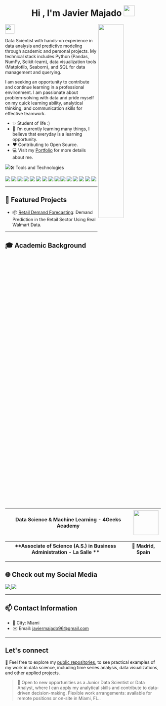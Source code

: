 <h1 align="center"><b>Hi , I'm Javier Majado </b><img src="https://media.giphy.com/media/hvRJCLFzcasrR4ia7z/giphy.gif" width="35"></h1>
<!--Night Owl image-->
<div>
  <img align="right" width="40%" src="https://owlbertsio-resized.s3.amazonaws.com/Popper.psd.full.png">
</div>
<!--Header Name-->
 <img src="https://emojis.slackmojis.com/emojis/images/1531849430/4246/blob-sunglasses.gif?1531849430" width="30"/> 


<!--Start Intro-->               
<p align="left"> Data Scientist with hands-on experience in data analysis and predictive modeling through academic and personal projects. My technical stack includes Python (Pandas, NumPy, Scikit-learn), data visualization tools (Matplotlib, Seaborn), and SQL for data management and querying.

I am seeking an opportunity to contribute and continue learning in a professional environment. I am passionate about problem-solving with data and pride myself on my quick learning ability, analytical thinking, and communication skills for effective teamwork. </p>

- ✨ Student of life :)
- 🌱 I’m currently learning many things, I believe that everyday is a learning opportunity.
- ❤ Contributing to Open Source.
- 💻 Visit my [Portfolio](https://Jmajado.github.io) for more details about me.
<!--End Intro-->
<!--Profile Count Badge-->
<p align="left">
  <img src="https://komarev.com/ghpvc/?
</p>

    
---

    
## 🛠️ Tools and Technologies

<p align="left">
  <img src="https://img.shields.io/badge/Python-3776AB?style=flat-square&logo=python&logoColor=white"/>
  <img src="https://img.shields.io/badge/Pandas-150458?style=flat-square&logo=pandas&logoColor=white"/>
  <img src="https://img.shields.io/badge/NumPy-013243?style=flat-square&logo=numpy&logoColor=white"/>
  <img src="https://img.shields.io/badge/Scikit--Learn-F7931E?style=flat-square&logo=scikitlearn&logoColor=white"/>
  <img src="https://img.shields.io/badge/SQL-316192?style=flat-square&logo=postgresql&logoColor=white"/>
  <img src="https://img.shields.io/badge/Git-F05032?style=flat-square&logo=git&logoColor=white"/>
  <img src="https://img.shields.io/badge/Streamlit-FF4B4B?style=flat-square&logo=streamlit&logoColor=white"/>
  <img src="https://img.shields.io/badge/Matplotlib-11557C?style=flat-square&logo=matplotlib&logoColor=white"/>
  <img src="https://img.shields.io/badge/Seaborn-2C2D72?style=flat-square"/>
  <img src="https://img.shields.io/badge/TensorFlow-FF6F00?style=flat-square&logo=tensorflow&logoColor=white"/>
  <img src="https://img.shields.io/badge/Deep%20Learning-FF4088?style=flat-square"/>
  <img src="https://img.shields.io/badge/NLP-000000?style=flat-square"/>
  <img src="https://img.shields.io/badge/Boosting%20Algorithms-1E90FF?style=flat-square"/>
  <img src="https://img.shields.io/badge/Time%20Series-00BFFF?style=flat-square"/>
  <img src="https://img.shields.io/badge/Redes%20Neuronales-FFA500?style=flat-square"/>
</p>

---


## 🚀 Featured Projects 

- 📦 [Retail Demand Forecasting](https://github.com/Julianmarania/Machine_Learning_Based_Demand_Forecasting): Demand Prediction in the Retail Sector Using Real Walmart Data.

---


## 🎓 Academic Background

|**Data Science & Machine Learning - 4Geeks Academy** | <img src="https://digitalfuturesociety.com/app/uploads/2021/06/BDT_logo_becas_geeks_v2.jpg" width="80"/> |
|---------------------------------------------------------|--------------------------------------------------------------------------------------------|

|**Associate of Science (A.S.) in Business Administration - La Salle ** | 📍 Madrid, Spain |
|------------------------------------------------------------|------------------|

---

## 🌐 Check out my Social Media
<a href="https://www.instagram.com/jmajado13/?next=%2F">
  <img src= https://img.shields.io/badge/Instagram-%23E4405F.svg?style=for-the-badge&logo=Instagram&logoColor=white>
<a href="https://www.linkedin.com/in/javiermajadoandres/">
  <img src= https://img.shields.io/badge/linkedin-%230077B5.svg?style=for-the-badge&logo=linkedin&logoColor=white>
</a>
  
---

## 📫 Contact Information

- 📍 City: Miami
- ✉️ Email: javiermajado96@gmail.com

---

##  Let's connect

  📂 Feel free to explore my [public repositories](https://github.com/Jmajado), to see practical examples of my work in data science, including time series analysis, data visualizations, and other applied projects.


> 🎯 Open to new opportunities as a Junior Data Scientist or Data Analyst, where I can apply my analytical skills and contribute to data-driven decision-making. Flexible work arrangements: available for remote positions or on-site in Miami, FL..

